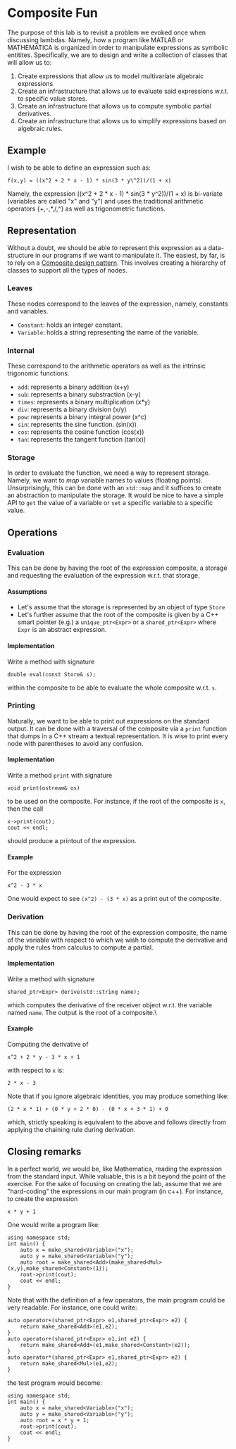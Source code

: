 # Composite Fun

The purpose of this lab is to revisit a problem we evoked once when discussing lambdas.
Namely, how a program like MATLAB or MATHEMATICA is organized in order to manipulate 
expressions as symbolic entitites. Specifically, we are to design and write a collection
of classes that will allow us to:

1. Create expressions that allow us to model multivariate algebraic expressions
2. Create an infrastructure that allows us to evaluate said expressions w.r.t. to specific value 
stores.
3. Create an infrastructure that allows us to compute symbolic partial derivatives.
4. Create an infrastructure that allows us to simplify expressions based on algebraic rules.

## Example

I wish to be able to define an expression such as:

```
f(x,y) = ((x^2 + 2 * x - 1) * sin(3 * y\^2))/(1 + x)
```

Namely, the expression ((x^2 + 2 * x - 1) * sin(3 * y^2))/(1 + x) is bi-variate (variables
are called "x" and "y") and uses the traditional arithmetic operators {+,-,*,/,\^} as well as 
trigonometric functions. 

## Representation

Without a doubt, we should be able to represent this expression as a data-structure in
our programs if we want to manipulate it. The easiest, by far, is to rely on a [Composite 
design pattern](https://en.wikipedia.org/wiki/Composite_pattern). This involves creating a 
hierarchy of classes to support all the types of nodes.

### Leaves

These nodes correspond to the leaves of the expression, namely, constants and variables.

- `Constant`: holds an integer constant.
- `Variable`: holds a string representing the name of the variable.

### Internal

These correspond to the arithmetic operators as well as the intrinsic trigonomic functions. 

- `add`: represents a binary addition (x+y)
- `sub`: represents a binary substraction (x-y)
- `times`: represents a binary multiplication (x*y)
- `div`: represents a binary division (x/y)
- `pow`: represents a binary integral power (x^c)
- `sin`: represents the sine function. (sin(x))
- `cos`: represents the cosine function  (cos(x))
- `tan`: represents the tangent function (tan(x))

### Storage

In order to evaluate the function, we need a way to represent storage. Namely, we want to 
_map_ variable names to values (floating points). Unsurprisingly, this can be done with 
an `std::map` and it suffices to create an abstraction to manipulate the storage. It would be
nice to have a simple API to `get` the value of a variable or `set`  a specific variable to a 
specific value. 


## Operations

### Evaluation

This can be done by having the root of the expression composite, a storage and requesting 
the evaluation of the expression w.r.t. that storage. 

#### Assumptions

- Let's assume that the storage is represented by an object of type `Store`
- Let's further assume that the root of the composite is given by a C++ smart pointer
(e.g.) a `unique_ptr<Expr>` or a `shared_ptr<Expr>` where `Expr` is an abstract expression.

#### Implementation

Write a method with signature

```
double eval(const Store& s);
```

within the composite to be able to evaluate the whole composite w.r.t. `s`.

### Printing

Naturally, we want to be able to print out expressions on the standard output. It 
can be done with a traversal of the composite via a `print` function that dumps in
a C++ stream a textual representation. It is wise to print every node with parentheses 
to avoid any confusion.

#### Implementation

Write a method `print` with signature

```
void print(ostream& os)
```

to be used on the composite. For instance, if the root of the composite is `x`, then the call

```
x->print(cout);
cout << endl;
```
should produce a printout of the expression. 

#### Example

For the expression 

```
x^2 - 3 * x
```

One would expect to see `(x^2) - (3 * x)` as a print out of the composite. 

### Derivation

This can be done by having the root of the expression composite, the name of the variable
with respect to which we wish to compute the derivative and apply the rules from calculus
to compute a partial. 

#### Implementation

Write a method with signature

```
shared_ptr<Expr> derive(std::string name);
```

which computes the derivative of the receiver object w.r.t. the variable named `name`. 
The output is the root of a composite.\

#### Example

Computing the derivative of 

```
x^2 + 2 * y - 3 * x + 1
```

with respect to `x` is:

```
2 * x - 3
```

Note that if you ignore algebraic identities, you may produce something like:

```
(2 * x * 1) + (0 * y + 2 * 0) - (0 * x + 3 * 1) + 0
```

which, strictly speaking is equivalent to the above and follows directly from applying
the chaining rule during derivation.


## Closing remarks

In a perfect world, we would be, like Mathematica, reading the expression from the standard input. 
While valuable, this is a bit beyond the point of the exercise. For the sake of focusing on creating
the lab, assume that we are "hard-coding" the expressions in our main program (in c++). For instance,
to create the expression

```
x * y + 1
```

One would write a program like:

```
using namespace std;
int main() {
	auto x = make_shared<Variable>("x");
	auto y = make_shared<Variable>("y");
	auto root = make_shared<Add>(make_shared<Mul>(x,y),make_shared<Constant>(1));
	root->print(cout);
	cout << endl;
}
```

Note that with the definition of a few operators, the main program could be very readable. For
instance, one could write:

```
auto operator+(shared_ptr<Expr> e1,shared_ptr<Expr> e2) {
	return make_shared<Add>(e1,e2);
}
auto operator+(shared_ptr<Expr> e1,int e2) {
	return make_shared<Add>(e1,make_shared<Constant>(e2));
}
auto operator*(shared_ptr<Expr> e1,shared_ptr<Expr> e2) {
	return make_shared<Mul>(e1,e2);
}
```

the test program would become:

```
using namespace std;
int main() {
	auto x = make_shared<Variable>("x");
	auto y = make_shared<Variable>("y");
	auto root = x * y + 1;
	root->print(cout);
	cout << endl;
}
```



